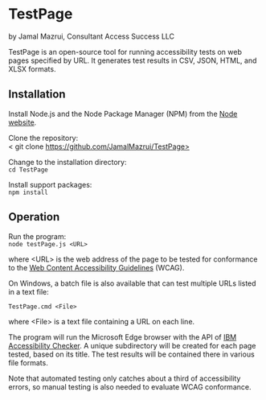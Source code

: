 ﻿# TestPage

by Jamal Mazrui, Consultant Access Success LLC

TestPage is an open-source tool for running accessibility tests on web pages specified by URL. It generates test results in CSV, JSON, HTML, and XLSX formats.

## Installation

Install Node.js and the Node Package Manager (NPM) from the [Node website](https://nodejs.org/en).

Clone the repository: \
<   git clone https://github.com/JamalMazrui/TestPage>

Change to the installation directory: \
`cd TestPage`

Install support packages: \
`npm install`

## Operation

Run the program: \
`node testPage.js <URL>`

where \<URL\> is the web address of the page to be tested for conformance to the [Web Content Accessibility Guidelines](https://www.w3.org/TR/WCAG22/) (WCAG).

On Windows, a batch file is also available that can test multiple URLs listed in a text file:

`TestPage.cmd <File>`

where \<File\> is a text file containing a URL on each line.

The program will run the Microsoft Edge browser with the API of [IBM Accessibility Checker](https://www.npmjs.com/package/accessibility-checker). A unique subdirectory will be created for each page tested, based on its title. The test results will be contained there in various file formats.

Note that automated testing only catches about a third of accessibility errors, so manual testing is also needed to evaluate WCAG conformance.

